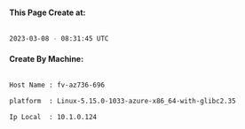 
   
#### This Page Create at:

```bash

2023-03-08 - 08:31:45 UTC

```

#### Create By Machine:

```bash

Host Name : fv-az736-696

platform  : Linux-5.15.0-1033-azure-x86_64-with-glibc2.35

Ip Local  : 10.1.0.124

```

